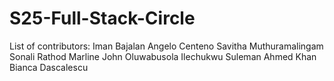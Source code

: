 # S25-Full-Stack-Circle

List of contributors:
Iman Bajalan
Angelo Centeno
Savitha Muthuramalingam
Sonali Rathod
Marline John
Oluwabusola Ilechukwu
Suleman Ahmed Khan
Bianca Dascalescu
